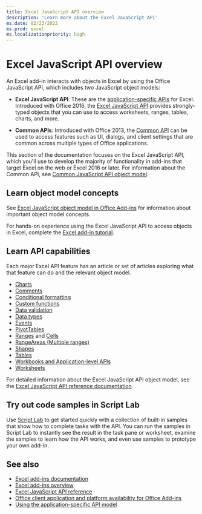 ```yaml
---
title: Excel JavaScript API overview
description: 'Learn more about the Excel JavaScript API'
ms.date: 02/23/2022
ms.prod: excel
ms.localizationpriority: high
---
```


# Excel JavaScript API overview

An Excel add-in interacts with objects in Excel by using the Office JavaScript API, which includes two JavaScript object models:

* **Excel JavaScript API**: These are the [application-specific APIs](../../develop/application-specific-api-model.md) for Excel. Introduced with Office 2016, the [Excel JavaScript API](/javascript/api/excel) provides strongly-typed objects that you can use to access worksheets, ranges, tables, charts, and more.

* **Common APIs**: Introduced with Office 2013, the [Common API](/javascript/api/office) can be used to access features such as UI, dialogs, and client settings that are common across multiple types of Office applications.

This section of the documentation focuses on the Excel JavaScript API, which you'll use to develop the majority of functionality in add-ins that target Excel on the web or Excel 2016 or later. For information about the Common API, see [Common JavaScript API object model](../../develop/office-javascript-api-object-model.md).

## Learn object model concepts

See [Excel JavaScript object model in Office Add-ins](../../excel/excel-add-ins-core-concepts.md) for information about important object model concepts.

For hands-on experience using the Excel JavaScript API to access objects in Excel, complete the [Excel add-in tutorial](../../tutorials/excel-tutorial.md).

## Learn API capabilities

Each major Excel API feature has an article or set of articles exploring what that feature can do and the relevant object model.

* [Charts](../../excel/excel-add-ins-charts.md)
* [Comments](../../excel/excel-add-ins-comments.md)
* [Conditional formatting](../../excel/excel-add-ins-conditional-formatting.md)
* [Custom functions](../../excel/custom-functions-overview.md)
* [Data validation](../../excel/excel-add-ins-data-validation.md)
* [Data types](../../excel/excel-data-types-overview.md)
* [Events](../../excel/excel-add-ins-events.md)
* [PivotTables](../../excel/excel-add-ins-pivottables.md)
* [Ranges](../../excel/excel-add-ins-ranges-get.md) and [Cells](../../excel/excel-add-ins-cells.md)
* [RangeAreas (Multiple ranges)](../../excel/excel-add-ins-multiple-ranges.md)
* [Shapes](../../excel/excel-add-ins-shapes.md)
* [Tables](../../excel/excel-add-ins-tables.md)
* [Workbooks and Application-level APIs](../../excel/excel-add-ins-workbooks.md)
* [Worksheets](../../excel/excel-add-ins-worksheets.md)

For detailed information about the Excel JavaScript API object model, see the [Excel JavaScript API reference documentation](/javascript/api/excel).

## Try out code samples in Script Lab

Use [Script Lab](../../overview/explore-with-script-lab.md) to get started quickly with a collection of built-in samples that show how to complete tasks with the API. You can run the samples in Script Lab to instantly see the result in the task pane or worksheet, examine the samples to learn how the API works, and even use samples to prototype your own add-in.

## See also

* [Excel add-ins documentation](../../excel/index.yml)
* [Excel add-ins overview](../../excel/excel-add-ins-overview.md)
* [Excel JavaScript API reference](/javascript/api/excel)
* [Office client application and platform availability for Office Add-ins](../../overview/office-add-in-availability.md)
* [Using the application-specific API model](../../develop/application-specific-api-model.md)
